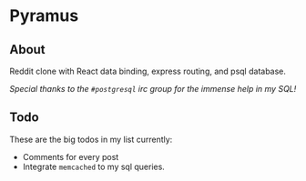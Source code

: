 # Pyramus
## About
Reddit clone with React data binding, express routing, and psql database.

*Special thanks to the `#postgresql` irc group for the immense help in my SQL!*

## Todo
These are the big todos in my list currently:

* Comments for every post
* Integrate `memcached` to my sql queries.
